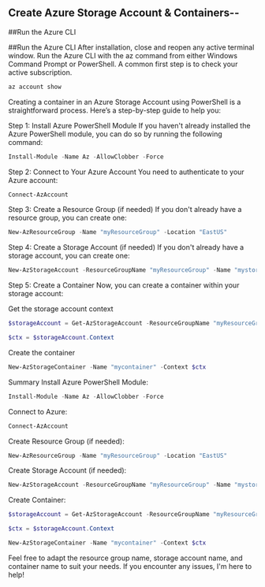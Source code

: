 ## Create Azure Storage Account & Containers--

##Run the Azure CLI 

##Run the Azure CLI After installation, close and reopen any active terminal window. Run the Azure CLI with the az command from either Windows Command Prompt or PowerShell. A common first step is to check your active subscription. 
```powershell
az account show
```
Creating a container in an Azure Storage Account using PowerShell is a straightforward process. Here’s a step-by-step guide to help you:

Step 1: Install Azure PowerShell Module If you haven't already installed the Azure PowerShell module, you can do so by running the following command:
```powershell
Install-Module -Name Az -AllowClobber -Force 
```
Step 2: Connect to Your Azure Account You need to authenticate to your Azure account:
```powershell
Connect-AzAccount 
```
Step 3: Create a Resource Group (if needed) If you don't already have a resource group, you can create one:
```powershell
New-AzResourceGroup -Name "myResourceGroup" -Location "EastUS" 
```
Step 4: Create a Storage Account (if needed) If you don't already have a storage account, you can create one:
```powershell
New-AzStorageAccount -ResourceGroupName "myResourceGroup" -Name "mystorageaccount" -Location "EastUS" -SkuName "Standard_LRS"
```
Step 5: Create a Container Now, you can create a container within your storage account:

Get the storage account context
```powershell
$storageAccount = Get-AzStorageAccount -ResourceGroupName "myResourceGroup" -Name "mystorageaccount"
```
```powershell
$ctx = $storageAccount.Context
```
Create the container
```powershell
New-AzStorageContainer -Name "mycontainer" -Context $ctx
```
Summary Install Azure PowerShell Module:
```powershell
Install-Module -Name Az -AllowClobber -Force 
```
Connect to Azure: 
```powershell
Connect-AzAccount 
```
Create Resource Group (if needed): 
```powershell
New-AzResourceGroup -Name "myResourceGroup" -Location "EastUS" 
```
Create Storage Account (if needed): 
```powershell
New-AzStorageAccount -ResourceGroupName "myResourceGroup" -Name "mystorageaccount" -Location "EastUS" -SkuName "Standard_LRS" 
```
Create Container:
```powershell
$storageAccount = Get-AzStorageAccount -ResourceGroupName "myResourceGroup" -Name "mystorageaccount" 
```
```powershell
$ctx = $storageAccount.Context 
```
```powershell
New-AzStorageContainer -Name "mycontainer" -Context $ctx 
```

Feel free to adapt the resource group name, storage account name, and container name to suit your needs. If you encounter any issues, I'm here to help!
